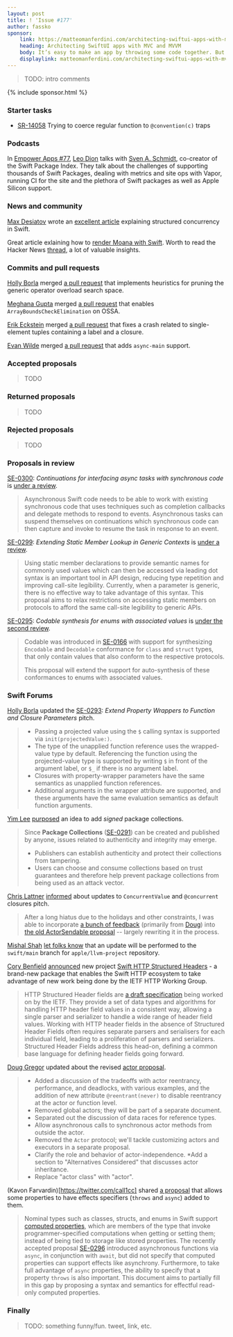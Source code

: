```yaml
---
layout: post
title: ! 'Issue #177'
author: fassko
sponsor:
    link: https://matteomanferdini.com/architecting-swiftui-apps-with-mvc-and-mvvm/swift-weekly-brief/
    heading: Architecting SwiftUI apps with MVC and MVVM
    body: It’s easy to make an app by throwing some code together. But without best practices and a robust architecture, you soon end up with unmanageable spaghetti code. Learn to create solid and maintainable apps with fewer bugs with this free guide.
    displaylink: matteomanferdini.com/architecting-swiftui-apps-with-mvc-and-mvvm/swift-weekly-brief/
---
```


> TODO: intro comments

<!--excerpt-->

{% include sponsor.html %}

### Starter tasks

- [SR-14058](https://bugs.swift.org/browse/SR-14058) Trying to coerce regular function to `@convention(c)` traps

### Podcasts

In [Empower Apps #77](https://www.empowerapps.show/77), [Leo Dion](https://twitter.com/leogdion) talks with [Sven A. Schmidt](https://twitter.com/_sa_s), co-creator of the Swift Package Index. They talk about the challenges of supporting thousands of Swift Packages, dealing with metrics and site ops with Vapor, running CI for the site and the plethora of Swift packages as well as Apple Silicon support.

### News and community

[Max Desiatov](https://twitter.com/maxdesiatov) wrote an [excellent article](https://desiatov.com/swift-structured-concurrency-introduction/) explaining structured concurrency in Swift.

Great article exlaining how to [render Moana with Swift](https://gonsoloblog.wordpress.com/2021/01/14/rendering-moana-with-swift/). Worth to read the Hacker News [thread](https://news.ycombinator.com/item?id=25779611), a lot of valuable insights.

### Commits and pull requests

[Holly Borla](https://github.com/hborla) merged [a pull request](https://github.com/apple/swift/pull/35025) that implements heuristics for pruning the generic operator overload search space.

[Meghana Gupta](https://github.com/meg-gupta) merged [a pull request](https://github.com/apple/swift/pull/35380) that enables `ArrayBoundsCheckElimination` on OSSA.

[Erik Eckstein](https://github.com/eeckstein/) merged [a pull request](https://github.com/apple/swift/pull/35474) that fixes a crash related to single-element tuples containing a label and a closure.

[Evan Wilde](https://github.com/etcwilde) merged [a pull request](https://github.com/apple/swift/pull/35215) that adds `async-main` support.

### Accepted proposals

> TODO

### Returned proposals

> TODO

### Rejected proposals

> TODO

### Proposals in review

[SE-0300](https://github.com/apple/swift-evolution/blob/main/proposals/0300-continuation.md): *Continuations for interfacing async tasks with synchronous code* is [under a review](https://forums.swift.org/t/se-0300-continuations-for-interfacing-async-tasks-with-synchronous-code/43891).

> Asynchronous Swift code needs to be able to work with existing synchronous code that uses techniques such as completion callbacks and delegate methods to respond to events. Asynchronous tasks can suspend themselves on continuations which synchronous code can then capture and invoke to resume the task in response to an event.

[SE-0299](https://github.com/apple/swift-evolution/blob/main/proposals/0299-extend-generic-static-member-lookup.md): *Extending Static Member Lookup in Generic Contexts* is [under a review](https://forums.swift.org/t/se-0299-extending-static-member-lookup-in-generic-contexts/43958).

> Using static member declarations to provide semantic names for commonly used values which can then be accessed via leading dot syntax is an important tool in API design, reducing type repetition and improving call-site legibility. Currently, when a parameter is generic, there is no effective way to take advantage of this syntax. This proposal aims to relax restrictions on accessing static members on protocols to afford the same call-site legibility to generic APIs.

[SE-0295](https://github.com/apple/swift-evolution/blob/main/proposals/0295-codable-synthesis-for-enums-with-associated-values.md): *Codable synthesis for enums with associated values* is [under the second review](https://forums.swift.org/t/se-0295-codable-synthesis-for-enums-with-associated-values-second-review/44036).

> Codable was introduced in [SE-0166](https://github.com/apple/swift-evolution/blob/master/proposals/0166-swift-archival-serialization.md)
with support for synthesizing `Encodable` and `Decodable` conformance for
`class` and `struct` types, that only contain values that also conform
to the respective protocols.
>
> This proposal will extend the support for auto-synthesis of these conformances
to enums with associated values.

### Swift Forums

[Holly Borla](https://twitter.com/hollyborla) updated the [SE-0293](https://github.com/filip-sakel/swift-evolution/blob/NNNN-extend-property-wrappers-to-functions-and-closures-amended/proposals/0293-extend-property-wrappers-to-function-and-closure-parameters.md): *Extend Property Wrappers to Function and Closure Parameters* pitch.

> *  Passing a projected value using the `$` calling syntax is supported via `init(projectedValue:)`.
> *  The type of the unapplied function reference uses the wrapped-value type by default. Referencing the function using the projected-value type is supported by writing `$` in front of the argument label, or `$_` if there is no argument label.
> *  Closures with property-wrapper parameters have the same semantics as unapplied function references.
> *  Additional arguments in the wrapper attribute are supported, and these arguments have the same evaluation semantics as default function arguments.

[Yim Lee](https://github.com/yim-lee/) [purposed](https://forums.swift.org/t/package-collection-signing/43855) an idea to add _signed_ package collections.

> Since **Package Collections** ([SE-0291](https://github.com/apple/swift-evolution/blob/main/proposals/0291-package-collections.md)) can be created and published by anyone, issues related to authenticity and integrity may emerge.
>
> *  Publishers can establish authenticity and protect their collections from tampering.
> *  Users can choose and consume collections based on trust guarantees and therefore help prevent package collections from being used as an attack vector.

[Chris Lattner](https://twitter.com/clattner_llvm) [informed](https://forums.swift.org/t/pitch-3-concurrentvalue-and-concurrent-closures/43947) about updates to `ConcurrentValue` and `@concurrent` closures pitch.

> After a long hiatus due to the holidays and other constraints, I was able to incorporate [a bunch of feedback](https://forums.swift.org/t/pitch-2-protocol-based-actor-isolation/42123/) (primarily from [Doug](https://forums.swift.org/t/preventing-data-races-in-the-swift-concurrency-model/43175)) into [the old ActorSendable proposal](https://docs.google.com/document/d/1BEO6QwzcYCUhaGyA-WRoM_phRa7O7mGPNIMdSV4StEE/edit) -- largely rewriting it in the process.

[Mishal Shah](https://twitter.com/mishaldshah/) [let folks know](https://forums.swift.org/t/updating-llvm-project-swift-main-branch/44019) that an update will be performed to the `swift/main` branch for `apple/llvm-project` repository.

[Cory Benfield](https://twitter.com/Lukasaoz) [announced](https://forums.swift.org/t/introducing-swift-http-structured-headers/44041) new project [Swift HTTP Structured Headers](https://github.com/apple/swift-http-structured-headers) - a brand-new package that enables the Swift HTTP ecosystem to take advantage of new work being done by the IETF HTTP Working Group.

> HTTP Structured Header fields are [a draft specification](https://tools.ietf.org/html/draft-ietf-httpbis-header-structure-19) being worked on by the IETF. They provide a set of data types and algorithms for handling HTTP header field values in a consistent way, allowing a single parser and serializer to handle a wide range of header field values. Working with HTTP header fields in the absence of Structured Header Fields often requires separate parsers and serialisers for each individual field, leading to a proliferation of parsers and serializers. Structured Header Fields address this head-on, defining a common base language for defining header fields going forward.

[Doug Gregor](https://twitter.com/dgregor79) updated about the revised [actor proposal](https://github.com/DougGregor/swift-evolution/blob/actors/proposals/nnnn-actors.md).

> *  Added a discussion of the tradeoffs with actor reentrancy, performance, and deadlocks, with various examples, and the addition of new attribute `@reentrant(never)` to disable reentrancy at the actor or function level.
> * Removed global actors; they will be part of a separate document.
> * Separated out the discussion of data races for reference types.
> * Allow asynchronous calls to synchronous actor methods from outside the actor.
> * Removed the `Actor` protocol; we'll tackle customizing actors and executors in a separate proposal.
> * Clarify the role and behavior of actor-independence.
> *Add a section to "Alternatives Considered" that discusses actor inheritance.
> * Replace "actor class" with "actor".

(Kavon Farvardin)[https://twitter.com/call1cc] shared [a proposal](https://forums.swift.org/t/pitch-effectful-read-only-properties/44090) that allows some properties to have effects specifiers (`throws` and `async`) added to them.

> Nominal types such as classes, structs, and enums in Swift support [computed properties](https://docs.swift.org/swift-book/LanguageGuide/Properties.html), which are members of the type that invoke programmer-specified computations when getting or setting them; instead of being tied to storage like stored properties.  The recently accepted proposal [SE-0296](https://github.com/kavon/swift-evolution/blob/main/proposals/0296-async-await.md) introduced asynchronous functions via `async`, in conjunction with `await`, but did not specify that computed properties can support effects like asynchrony.  Furthermore, to take full advantage of `async` properties, the ability to specify that a property `throws` is also important.  This document aims to partially fill in this gap by proposing a syntax and semantics for effectful read-only computed properties.

### Finally

> TODO: something funny/fun. tweet, link, etc.
